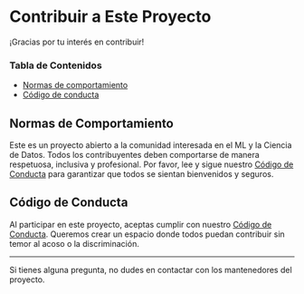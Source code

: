 # Contribuir a Este Proyecto

¡Gracias por tu interés en contribuir! 

### Tabla de Contenidos
- [Normas de comportamiento](#normas-de-comportamiento)
- [Código de conducta](#código-de-conducta)

## Normas de Comportamiento

Este es un proyecto abierto a la comunidad interesada en el ML y la Ciencia de Datos. Todos los contribuyentes deben comportarse de manera respetuosa, inclusiva y profesional. Por favor, lee y sigue nuestro [Código de Conducta](./CODE_OF_CONDUCT.md) para garantizar que todos se sientan bienvenidos y seguros.

## Código de Conducta

Al participar en este proyecto, aceptas cumplir con nuestro [Código de Conducta](./CODE_OF_CONDUCT.md). Queremos crear un espacio donde todos puedan contribuir sin temor al acoso o la discriminación.

---

Si tienes alguna pregunta, no dudes en contactar con los mantenedores del proyecto.
